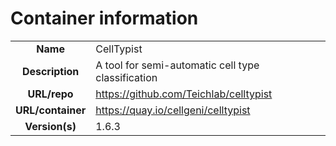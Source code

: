 # Container information

| | |
| :--------------: | :------------- |
|**Name** | CellTypist |
| **Description** | A tool for semi-automatic cell type classification |
| **URL/repo** | https://github.com/Teichlab/celltypist |
| **URL/container** | https://quay.io/cellgeni/celltypist |
| **Version(s)** | 1.6.3 |

